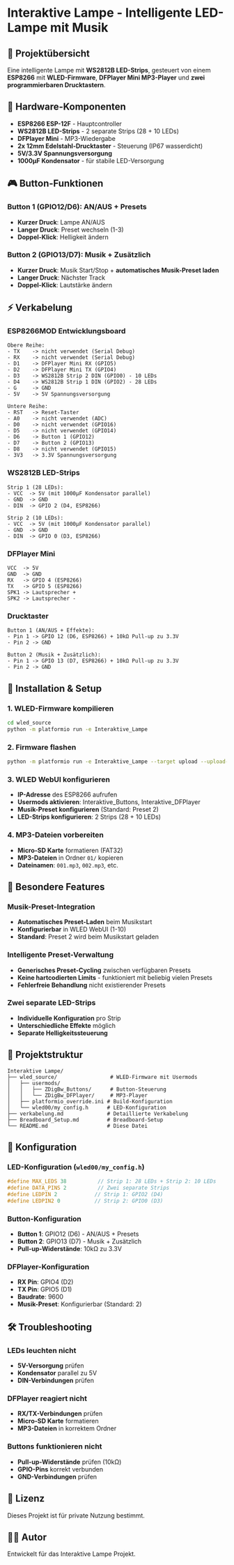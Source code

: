 # Interaktive Lampe - Intelligente LED-Lampe mit Musik

## 🎯 Projektübersicht
Eine intelligente Lampe mit **WS2812B LED-Strips**, gesteuert von einem **ESP8266** mit **WLED-Firmware**, **DFPlayer Mini MP3-Player** und **zwei programmierbaren Drucktastern**.

## 🔧 Hardware-Komponenten
- **ESP8266 ESP-12F** - Hauptcontroller
- **WS2812B LED-Strips** - 2 separate Strips (28 + 10 LEDs)
- **DFPlayer Mini** - MP3-Wiedergabe
- **2x 12mm Edelstahl-Drucktaster** - Steuerung (IP67 wasserdicht)
- **5V/3.3V Spannungsversorgung**
- **1000µF Kondensator** - für stabile LED-Versorgung

## 🎮 Button-Funktionen

### Button 1 (GPIO12/D6): AN/AUS + Presets
- **Kurzer Druck**: Lampe AN/AUS
- **Langer Druck**: Preset wechseln (1-3)
- **Doppel-Klick**: Helligkeit ändern

### Button 2 (GPIO13/D7): Musik + Zusätzlich
- **Kurzer Druck**: Musik Start/Stop + **automatisches Musik-Preset laden**
- **Langer Druck**: Nächster Track
- **Doppel-Klick**: Lautstärke ändern

## ⚡ Verkabelung

### ESP8266MOD Entwicklungsboard
```
Obere Reihe:
- TX    -> nicht verwendet (Serial Debug)
- RX    -> nicht verwendet (Serial Debug)
- D1    -> DFPlayer Mini RX (GPIO5)
- D2    -> DFPlayer Mini TX (GPIO4)
- D3    -> WS2812B Strip 2 DIN (GPIO0) - 10 LEDs
- D4    -> WS2812B Strip 1 DIN (GPIO2) - 28 LEDs
- G     -> GND
- 5V    -> 5V Spannungsversorgung

Untere Reihe:
- RST   -> Reset-Taster
- A0    -> nicht verwendet (ADC)
- D0    -> nicht verwendet (GPIO16)
- D5    -> nicht verwendet (GPIO14)
- D6    -> Button 1 (GPIO12)
- D7    -> Button 2 (GPIO13)
- D8    -> nicht verwendet (GPIO15)
- 3V3   -> 3.3V Spannungsversorgung
```

### WS2812B LED-Strips
```
Strip 1 (28 LEDs):
- VCC  -> 5V (mit 1000µF Kondensator parallel)
- GND  -> GND
- DIN  -> GPIO 2 (D4, ESP8266)

Strip 2 (10 LEDs):
- VCC  -> 5V (mit 1000µF Kondensator parallel)
- GND  -> GND
- DIN  -> GPIO 0 (D3, ESP8266)
```

### DFPlayer Mini
```
VCC  -> 5V
GND  -> GND
RX   -> GPIO 4 (ESP8266)
TX   -> GPIO 5 (ESP8266)
SPK1 -> Lautsprecher +
SPK2 -> Lautsprecher -
```

### Drucktaster
```
Button 1 (AN/AUS + Effekte):
- Pin 1 -> GPIO 12 (D6, ESP8266) + 10kΩ Pull-up zu 3.3V
- Pin 2 -> GND

Button 2 (Musik + Zusätzlich):
- Pin 1 -> GPIO 13 (D7, ESP8266) + 10kΩ Pull-up zu 3.3V
- Pin 2 -> GND
```

## 🚀 Installation & Setup

### 1. WLED-Firmware kompilieren
```bash
cd wled_source
python -m platformio run -e Interaktive_Lampe
```

### 2. Firmware flashen
```bash
python -m platformio run -e Interaktive_Lampe --target upload --upload-port COM3
```

### 3. WLED WebUI konfigurieren
- **IP-Adresse** des ESP8266 aufrufen
- **Usermods aktivieren**: Interaktive_Buttons, Interaktive_DFPlayer
- **Musik-Preset konfigurieren** (Standard: Preset 2)
- **LED-Strips konfigurieren**: 2 Strips (28 + 10 LEDs)

### 4. MP3-Dateien vorbereiten
- **Micro-SD Karte** formatieren (FAT32)
- **MP3-Dateien** in Ordner `01/` kopieren
- **Dateinamen**: `001.mp3`, `002.mp3`, etc.

## 🎵 Besondere Features

### Musik-Preset-Integration
- **Automatisches Preset-Laden** beim Musikstart
- **Konfigurierbar** in WLED WebUI (1-10)
- **Standard**: Preset 2 wird beim Musikstart geladen

### Intelligente Preset-Verwaltung
- **Generisches Preset-Cycling** zwischen verfügbaren Presets
- **Keine hartcodierten Limits** - funktioniert mit beliebig vielen Presets
- **Fehlerfreie Behandlung** nicht existierender Presets

### Zwei separate LED-Strips
- **Individuelle Konfiguration** pro Strip
- **Unterschiedliche Effekte** möglich
- **Separate Helligkeitssteuerung**

## 📁 Projektstruktur
```
Interaktive Lampe/
├── wled_source/                 # WLED-Firmware mit Usermods
│   ├── usermods/
│   │   ├── ZDigBw_Buttons/      # Button-Steuerung
│   │   └── ZDigBw_DFPlayer/     # MP3-Player
│   ├── platformio_override.ini # Build-Konfiguration
│   └── wled00/my_config.h      # LED-Konfiguration
├── verkabelung.md              # Detaillierte Verkabelung
├── Breadboard_Setup.md         # Breadboard-Setup
└── README.md                   # Diese Datei
```

## 🔧 Konfiguration

### LED-Konfiguration (`wled00/my_config.h`)
```cpp
#define MAX_LEDS 38          // Strip 1: 28 LEDs + Strip 2: 10 LEDs
#define DATA_PINS 2          // Zwei separate Strips
#define LEDPIN 2            // Strip 1: GPIO2 (D4)
#define LEDPIN2 0           // Strip 2: GPIO0 (D3)
```

### Button-Konfiguration
- **Button 1**: GPIO12 (D6) - AN/AUS + Presets
- **Button 2**: GPIO13 (D7) - Musik + Zusätzlich
- **Pull-up-Widerstände**: 10kΩ zu 3.3V

### DFPlayer-Konfiguration
- **RX Pin**: GPIO4 (D2)
- **TX Pin**: GPIO5 (D1)
- **Baudrate**: 9600
- **Musik-Preset**: Konfigurierbar (Standard: 2)

## 🛠️ Troubleshooting

### LEDs leuchten nicht
- **5V-Versorgung** prüfen
- **Kondensator** parallel zu 5V
- **DIN-Verbindungen** prüfen

### DFPlayer reagiert nicht
- **RX/TX-Verbindungen** prüfen
- **Micro-SD Karte** formatieren
- **MP3-Dateien** in korrektem Ordner

### Buttons funktionieren nicht
- **Pull-up-Widerstände** prüfen (10kΩ)
- **GPIO-Pins** korrekt verbunden
- **GND-Verbindungen** prüfen

## 📝 Lizenz
Dieses Projekt ist für private Nutzung bestimmt.

## 👨‍💻 Autor
Entwickelt für das Interaktive Lampe Projekt.
